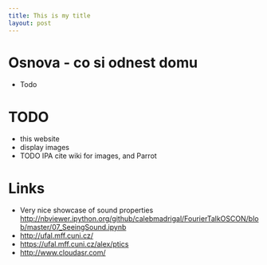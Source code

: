 ```yaml
---
title: This is my title
layout: post
---
```


Osnova - co si odnest domu
======
- Todo




TODO
====
- this website
- display images
- TODO IPA cite wiki for images, and Parrot


Links
=====
- Very nice showcase of sound properties http://nbviewer.ipython.org/github/calebmadrigal/FourierTalkOSCON/blob/master/07_SeeingSound.ipynb
- http://ufal.mff.cuni.cz/
- https://ufal.mff.cuni.cz/alex/ptics
- http://www.cloudasr.com/
